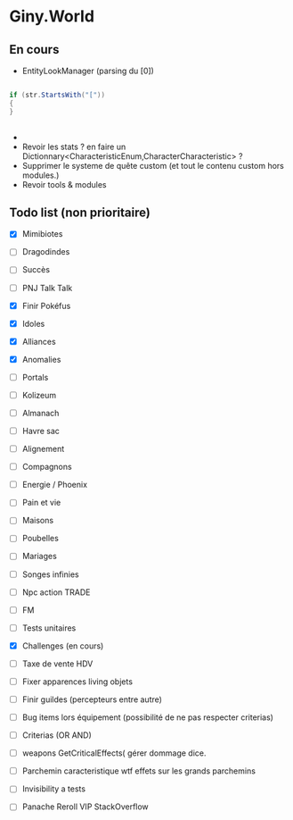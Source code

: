 ﻿
# Giny.World

## En cours 

* EntityLookManager (parsing du [0])
```csharp

if (str.StartsWith("["))
{
}
            
 ```
* 
* Revoir les stats ? en faire un Dictionnary<CharacteristicEnum,CharacterCharacteristic> ? 
* Supprimer le systeme de quête custom (et tout le contenu custom hors modules.)
* Revoir tools & modules

## Todo list (non prioritaire)

- [x] Mimibiotes
- [ ] Dragodindes 
- [ ] Succès  
- [ ] PNJ Talk Talk  
- [x] Finir Pokéfus
- [x] Idoles  
- [x] Alliances 
- [x] Anomalies  
- [ ] Portals 
- [ ] Kolizeum 
- [ ] Almanach  
- [ ] Havre sac  
- [ ] Alignement
- [ ] Compagnons  
- [ ] Energie / Phoenix  
- [ ] Pain et vie  
- [ ] Maisons  
- [ ] Poubelles 
- [ ] Mariages 
- [ ] Songes infinies 
- [ ] Npc action TRADE  
- [ ] FM  
- [ ] Tests unitaires
- [x] Challenges (en cours)
- [ ] Taxe de vente HDV
- [ ] Fixer apparences living objets 
- [ ] Finir guildes (percepteurs entre autre)
- [ ] Bug items lors équipement (possibilité de ne pas respecter criterias)
- [ ] Criterias (OR AND)
- [ ] weapons GetCriticalEffects( gérer dommage dice.
- [ ] Parchemin caracteristique wtf effets sur les grands parchemins
- [ ] Invisibility a tests
- [ ] Panache Reroll VIP StackOverflow


